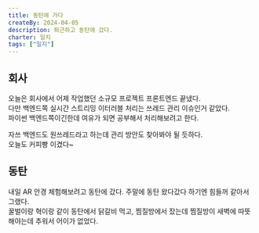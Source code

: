 ```yaml
---
title: 동탄에 가다
createBy: 2024-04-05
description: 퇴근하고 동탄에 갔다.
charter: 일지
tags: ["일지"]
---
```


## 회사

오늘은 회사에서 어제 작업했던 소규모 프로젝트 프론트엔드 끝냈다.  
다만 백엔드쪽 실시간 스트리밍 이터러블 처리는 쓰레드 관리 이슈인거 같았다.  
파이썬 백엔드쪽이긴한데 여유가 되면 공부해서 처리해보려고 한다.

자쓰 백엔드도 원쓰레드라고 하는데 관리 방안도 찾아봐야 될 듯하다.  
오늘도 커피빵 이겼다~

## 동탄

내일 AR 안경 체험해보려고 동탄에 갔다. 주말에 동탄 왔다갔다 하기엔 힘들꺼 같아서 그랬다.  
꿀벌이랑 혁이랑 같이 동탄에서 닭갈비 먹고, 찜질방에서 잤는데 찜질방이 새벽에 따뜻해야는데 추워서 어이가 없었다.
